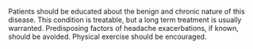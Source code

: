 Patients should be educated about the benign and chronic nature of this disease. This condition is treatable, but a long term treatment is usually warranted. Predisposing factors of headache exacerbations, if known, should be avoided. Physical exercise should be encouraged.